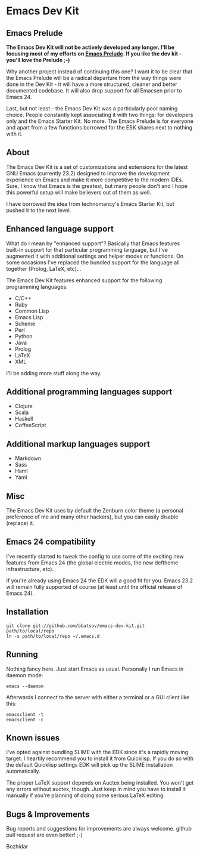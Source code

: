 # Emacs Dev Kit

## Emacs Prelude

**The Emacs Dev Kit will not be actively developed any longer. I'll be
focusing most of my efforts on
[Emacs Prelude](https://github.com/bbatsov/prelude). If you like
the dev kit - you'll love the Prelude ;-)**

Why another project instead of continuing this one? I want it to be
clear that the Emacs Prelude will be a radical departure from the way
things were done in the Dev Kit - it will have a more structured,
cleaner and better documented codebase.  It will also drop support for
all Emacsen prior to Emacs 24.

Last, but not least - the Emacs Dev Kit was a particularly poor naming
choice. People constantly kept associating it with two things: for
developers only and the Emacs Starter Kit. No more. The Emacs Prelude is
for everyone and apart from a few functions borrowed for the ESK shares
next to nothing with it.

## About

The Emacs Dev Kit is a set of customizations and extensions for the latest GNU Emacs
(currently 23.2) designed to improve the development experience on Emacs and make it
more competitive to the modern IDEs. Sure, I know that Emacs is the greatest, but many people
don't and I hope this powerful setup will make believers out of them as well.

I have borrowed the idea from technomancy's Emacs Starter Kit, but pushed it to the next level.

## Enhanced language support

What do I mean by "enhanced support"? Basically that Emacs features
built-in support for that particular programming language, but I've
augmented it with additional settings and helper modes or
functions. On some occasions I've replaced the bundled support for the
language all together (Prolog, LaTeX, etc)...

The Emacs Dev Kit features enhanced support for the following programming languages:

* C/C++
* Ruby
* Common Lisp
* Emacs Lisp
* Scheme
* Perl
* Python
* Java
* Prolog
* LaTeX
* XML

I'll be adding more stuff along the way.

## Additional programming languages support

* Clojure
* Scala
* Haskell
* CoffeeScript

## Additional markup languages support

* Markdown
* Sass
* Haml
* Yaml

## Misc

The Emacs Dev Kit uses by default the Zenburn color theme (a personal
preference of me and many other hackers), but you can easily disable
(replace) it.

## Emacs 24 compatibility

I've recently started to tweak the config to use some of the exciting
new features from Emacs 24 (the global electric modes, the new
deftheme infrastructure, etc).

If you're already using Emacs 24 the EDK will a good fit for
you. Emacs 23.2 will remain fully supported of course (at least until
the official release of Emacs 24).

## Installation

    git clone git://github.com/bbatsov/emacs-dev-kit.git path/to/local/repo
    ln -s path/to/local/repo ~/.emacs.d

## Running

Nothing fancy here. Just start Emacs as usual. Personally I run Emacs
in daemon mode:

`emacs --daemon`

Afterwards I connect to the server with either a terminal or a GUI
client like this:

    emacsclient -t
    emacsclient -c

## Known issues

I've opted against bundling SLIME with the EDK since it's a rapidly
moving target. I heartily recommend you to install it from
Quicklisp. If you do so with the default Quicklisp settings EDK will
pick up the SLIME installation automatically.

The proper LaTeX support depends on Auctex being installed. You won't
get any errors without auctex, though. Just keep in mind you have to
install it manually if you're planning of doing some serious LaTeX editing.

## Bugs & Improvements
Bug reports and suggestions for improvements are always welcome. github pull request are even better! ;-)

Bozhidar
